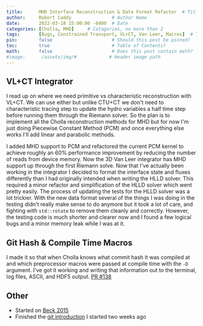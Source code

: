 ```yaml
---
title:      MHD Interface Reconstruction & Data Format Refactor  # Title
author:     Robert Caddy               # Author Name
date:       2022-03-18 15:00:00 -0400  # Date
categories: [Cholla, MHD]     # Catagories, no more than 2
tags:       [Bugs, Constrained Transport, VL+CT, Van Leer, Macros]  # Tags, any number
pin:        false                      # Should this post be pinned?
toc:        true                       # Table of Contents?
math:       false                      # Does this post contain math?
#image:      /assets/img/#            # Header image path
---
```


## VL+CT Integrator

I read up on where we need primitive vs characteristic reconstruction with
VL+CT. We can use either but unlike CTU+CT we don't need to characteristic
tracing step to update the hydro variables a half time step before running them
through the Riemann solver. So the plan is to implement all the Cholla
reconstruction methods for MHD but for now I'm just doing Piecewise Constant
Method (PCM) and once everything else works I'll add linear and parabolic
methods.

I added MHD support to PCM and refactored the current PCM kernel to achieve
roughly an 60% performance improvement by reducing the number of reads from
device memory. Now the 3D Van Leer integrator has MHD support up through the
first Riemann solve. Now that I've actually been working in the integrator I
decided to format the interface state and fluxes differently than I had
originally intended when writing the HLLD solver. This required a minor refactor
and simplification of the HLLD solver which went pretty easily. The process of
updating the tests for the HLLD solver was a lot trickier. With the new data
format several of the things I was doing in the testing didn't really make sense
to do anymore but it took a lot of care, and fighting with `std::rotate` to
remove them cleanly and correctly. However, the testing code is much shorter and
clearer now and I found a few logical bugs and a minor memory leak while I was
at it.

## Git Hash & Compile Time Macros

I made it so that when Cholla knows what commit hash it was
compiled at and which preprocessor macros were passed at compile time with the
`-D` argument. I've got it working and writing that information out to the
terminal, log files, ASCII, and HDF5 output. [PR #138](https://github.com/cholla-hydro/cholla/pull/138)

## Other

- Started on [Beck 2015](https://ui.adsabs.harvard.edu/abs/2015A%26ARv..24....4B/abstract)
- Finished the [git
  introduction](https://gist.github.com/bcaddy/f822ba0786be8a1b8edcc7d74e6eca1b)
  I started two weeks ago
